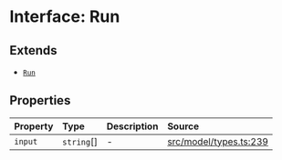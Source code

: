 # Interface: Run

## Extends

- [`Run`](../../Base/interfaces/Run.md)

## Properties

| Property | Type | Description | Source |
| :------ | :------ | :------ | :------ |
| `input` | `string`[] | - | [src/model/types.ts:239](https://github.com/dexaai/llm-tools/blob/3551610/src/model/types.ts#L239) |
